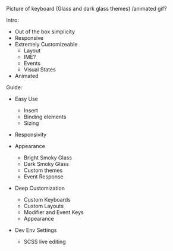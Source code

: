 Picture of keyboard (Glass and dark glass themes) /animated gif?

Intro:
- Out of the box simplicity
- Responsive
- Extremely Customizeable
    - Layout
    - IME?
    - Events
    - Visual States
- Animated

Guide: 

- Easy Use
    - Insert
    - Binding elements
    - Sizing
- Responsivity

- Appearance
    - Bright Smoky Glass
    - Dark Smoky Glass
    - Custom themes
    - Event Response

- Deep Customization 
    - Custom Keyboards
    - Custom Layouts
    - Modifier and Event Keys
    - Appearance
    
- Dev Env Settings
    - SCSS live editing
